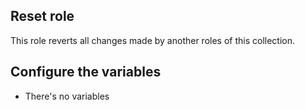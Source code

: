 Reset role
-------------------------------------------------------------------

This role reverts all changes made by another roles of this collection.

Configure the variables
-----------------------

- There's no variables